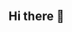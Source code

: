 ## Hi there 👋

<!--
**ALSANhub/ALSANHub** is a ✨ _special_ ✨ repository because its `README.md` (this file) appears on your GitHub profile.

Here are some ideas to get you started:

- 🔭 I’m currently working on ... 0xE97845684D1AD4ef7635C01C911615E41Ac9F201
- 🌱 I’m currently learning ... Criando o Seu Primeiro Token do Zero nos Padrões Web3

- 👯 I’m looking to collaborate on ...
- 🤔 I’m looking for help with ...
- 💬 Ask me about ...
- 📫 How to reach me: ...
- 😄 Pronouns: ...
- ⚡ Fun fact: ...
-->
